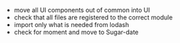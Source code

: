 - move all UI components out of common into UI
- check that all files are registered to the correct module
- import only what is needed from lodash
- check for moment and move to Sugar-date

